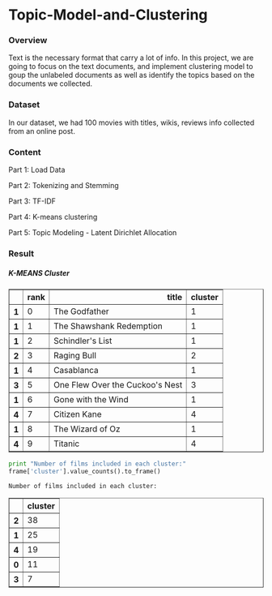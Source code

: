 # Topic-Model-and-Clustering

### Overview

Text is the necessary format that carry a lot of info. In this project, we are going to focus on the text documents, and implement clustering model to goup the unlabeled documents as well as identify the topics based on the documents we collected.

### Dataset

In our dataset, we had 100 movies with titles, wikis, reviews info collected from an online post.

### Content

Part 1: Load Data

Part 2: Tokenizing and Stemming

Part 3: TF-IDF

Part 4: K-means clustering

Part 5: Topic Modeling - Latent Dirichlet Allocation

### Result

##### K-MEANS Cluster


<div>
<style>
    .dataframe thead tr:only-child th {
        text-align: right;
    }

    .dataframe thead th {
        text-align: left;
    }

    .dataframe tbody tr th {
        vertical-align: top;
    }
</style>
<table border="1" class="dataframe">
  <thead>
    <tr style="text-align: right;">
      <th></th>
      <th>rank</th>
      <th>title</th>
      <th>cluster</th>
    </tr>
  </thead>
  <tbody>
    <tr>
      <th>1</th>
      <td>0</td>
      <td>The Godfather</td>
      <td>1</td>
    </tr>
    <tr>
      <th>1</th>
      <td>1</td>
      <td>The Shawshank Redemption</td>
      <td>1</td>
    </tr>
    <tr>
      <th>1</th>
      <td>2</td>
      <td>Schindler's List</td>
      <td>1</td>
    </tr>
    <tr>
      <th>2</th>
      <td>3</td>
      <td>Raging Bull</td>
      <td>2</td>
    </tr>
    <tr>
      <th>1</th>
      <td>4</td>
      <td>Casablanca</td>
      <td>1</td>
    </tr>
    <tr>
      <th>3</th>
      <td>5</td>
      <td>One Flew Over the Cuckoo's Nest</td>
      <td>3</td>
    </tr>
    <tr>
      <th>1</th>
      <td>6</td>
      <td>Gone with the Wind</td>
      <td>1</td>
    </tr>
    <tr>
      <th>4</th>
      <td>7</td>
      <td>Citizen Kane</td>
      <td>4</td>
    </tr>
    <tr>
      <th>1</th>
      <td>8</td>
      <td>The Wizard of Oz</td>
      <td>1</td>
    </tr>
    <tr>
      <th>4</th>
      <td>9</td>
      <td>Titanic</td>
      <td>4</td>
    </tr>
  </tbody>
</table>
</div>




```python
print "Number of films included in each cluster:"
frame['cluster'].value_counts().to_frame()
```

    Number of films included in each cluster:





<div>
<style>
    .dataframe thead tr:only-child th {
        text-align: right;
    }

    .dataframe thead th {
        text-align: left;
    }

    .dataframe tbody tr th {
        vertical-align: top;
    }
</style>
<table border="1" class="dataframe">
  <thead>
    <tr style="text-align: right;">
      <th></th>
      <th>cluster</th>
    </tr>
  </thead>
  <tbody>
    <tr>
      <th>2</th>
      <td>38</td>
    </tr>
    <tr>
      <th>1</th>
      <td>25</td>
    </tr>
    <tr>
      <th>4</th>
      <td>19</td>
    </tr>
    <tr>
      <th>0</th>
      <td>11</td>
    </tr>
    <tr>
      <th>3</th>
      <td>7</td>
    </tr>
  </tbody>
</table>
</div>










